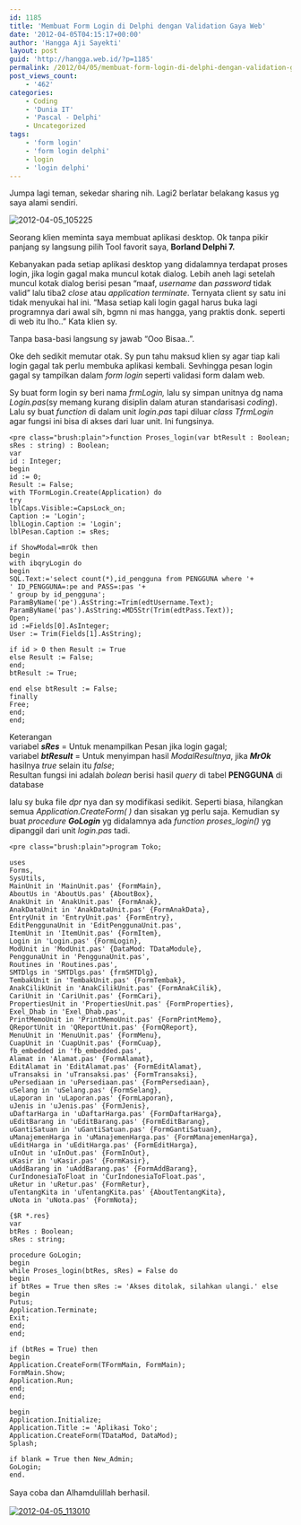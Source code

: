 ```yaml
---
id: 1185
title: 'Membuat Form Login di Delphi dengan Validation Gaya Web'
date: '2012-04-05T04:15:17+00:00'
author: 'Hangga Aji Sayekti'
layout: post
guid: 'http://hangga.web.id/?p=1185'
permalink: /2012/04/05/membuat-form-login-di-delphi-dengan-validation-gaya-web/
post_views_count:
    - '462'
categories:
    - Coding
    - 'Dunia IT'
    - 'Pascal - Delphi'
    - Uncategorized
tags:
    - 'form login'
    - 'form login delphi'
    - login
    - 'login delphi'
---
```


[  ](http://hangga.web.id/wp-content/uploads/2012/04/2012-04-05_105225.png)Jumpa lagi teman, sekedar sharing nih. Lagi2 berlatar belakang kasus yg saya alami sendiri.

![](http://hangga.web.id/wp-content/uploads/2012/04/2012-04-05_105225.png "2012-04-05_105225")

Seorang klien meminta saya membuat aplikasi desktop. Ok tanpa pikir panjang sy langsung pilih Tool favorit saya, **Borland Delphi 7.**

Kebanyakan pada setiap aplikasi desktop yang didalamnya terdapat proses login, jika login gagal maka muncul kotak dialog. Lebih aneh lagi setelah muncul kotak dialog berisi pesan “maaf, *username* dan *password* tidak valid” lalu tiba2 *close* atau *application terminate*. Ternyata client sy satu ini tidak menyukai hal ini. “Masa setiap kali login gagal harus buka lagi programnya dari awal sih, bgmn ni mas hangga, yang praktis donk. seperti di web itu lho..” Kata klien sy.

Tanpa basa-basi langsung sy jawab “Ooo Bisaa..”.

Oke deh sedikit memutar otak. Sy pun tahu maksud klien sy agar tiap kali login gagal tak perlu membuka aplikasi kembali. Sevhingga pesan login gagal sy tampilkan dalam *form login* seperti validasi form dalam web.

Sy buat form login sy beri nama *frmLogin,* lalu sy simpan unitnya dg nama *Login.pas*(sy memang kurang disiplin dalam aturan standarisasi *coding*). Lalu sy buat *function* di dalam unit *login.pas* tapi diluar *class TfrmLogin* agar fungsi ini bisa di akses dari luar unit. Ini fungsinya.

```
<pre class="brush:plain">function Proses_login(var btResult : Boolean; sRes : string) : Boolean;
var
id : Integer;
begin
id := 0;
Result := False;
with TFormLogin.Create(Application) do
try
lblCaps.Visible:=CapsLock_on;
Caption := 'Login';
lblLogin.Caption := 'Login';
lblPesan.Caption := sRes;

if ShowModal=mrOk then
begin
with ibqryLogin do
begin
SQL.Text:='select count(*),id_pengguna from PENGGUNA where '+
' ID_PENGGUNA=:pe and PASS=:pas '+
' group by id_pengguna';
ParamByName('pe').AsString:=Trim(edtUsername.Text);
ParamByName('pas').AsString:=MD5Str(Trim(edtPass.Text));
Open;
id :=Fields[0].AsInteger;
User := Trim(Fields[1].AsString);

if id > 0 then Result := True
else Result := False;
end;
btResult := True;

end else btResult := False;
finally
Free;
end;
end;
```

Keterangan  
variabel ***sRes*** = Untuk menampilkan Pesan jika login gagal;  
variabel ***btResult*** = Untuk menyimpan hasil *ModalResultnya*, jika ***MrOk*** hasilnya *true* selain itu *false*;  
Resultan fungsi ini adalah *bolean* berisi hasil *query* di tabel **PENGGUNA** di database

lalu sy buka file *dpr* nya dan sy modifikasi sedikit. Seperti biasa, hilangkan semua *Application.CreateForm( )* dan sisakan yg perlu saja. Kemudian sy buat *procedure **GoLogin*** yg didalamnya ada *function proses\_login()* yg dipanggil dari unit *login.pas* tadi.

```
<pre class="brush:plain">program Toko;

uses
Forms,
SysUtils,
MainUnit in 'MainUnit.pas' {FormMain},
AboutUs in 'AboutUs.pas' {AboutBox},
AnakUnit in 'AnakUnit.pas' {FormAnak},
AnakDataUnit in 'AnakDataUnit.pas' {FormAnakData},
EntryUnit in 'EntryUnit.pas' {FormEntry},
EditPenggunaUnit in 'EditPenggunaUnit.pas',
ItemUnit in 'ItemUnit.pas' {FormItem},
Login in 'Login.pas' {FormLogin},
ModUnit in 'ModUnit.pas' {DataMod: TDataModule},
PenggunaUnit in 'PenggunaUnit.pas',
Routines in 'Routines.pas',
SMTDlgs in 'SMTDlgs.pas' {frmSMTDlg},
TembakUnit in 'TembakUnit.pas' {FormTembak},
AnakCilikUnit in 'AnakCilikUnit.pas' {FormAnakCilik},
CariUnit in 'CariUnit.pas' {FormCari},
PropertiesUnit in 'PropertiesUnit.pas' {FormProperties},
Exel_Dhab in 'Exel_Dhab.pas',
PrintMemoUnit in 'PrintMemoUnit.pas' {FormPrintMemo},
QReportUnit in 'QReportUnit.pas' {FormQReport},
MenuUnit in 'MenuUnit.pas' {FormMenu},
CuapUnit in 'CuapUnit.pas' {FormCuap},
fb_embedded in 'fb_embedded.pas',
Alamat in 'Alamat.pas' {FormAlamat},
EditAlamat in 'EditAlamat.pas' {FormEditAlamat},
uTransaksi in 'uTransaksi.pas' {FormTransaksi},
uPersediaan in 'uPersediaan.pas' {FormPersediaan},
uSelang in 'uSelang.pas' {FormSelang},
uLaporan in 'uLaporan.pas' {FormLaporan},
uJenis in 'uJenis.pas' {FormJenis},
uDaftarHarga in 'uDaftarHarga.pas' {FormDaftarHarga},
uEditBarang in 'uEditBarang.pas' {FormEditBarang},
uGantiSatuan in 'uGantiSatuan.pas' {FormGantiSatuan},
uManajemenHarga in 'uManajemenHarga.pas' {FormManajemenHarga},
uEditHarga in 'uEditHarga.pas' {FormEditHarga},
uInOut in 'uInOut.pas' {FormInOut},
uKasir in 'uKasir.pas' {FormKasir},
uAddBarang in 'uAddBarang.pas' {FormAddBarang},
CurIndonesiaToFloat in 'CurIndonesiaToFloat.pas',
uRetur in 'uRetur.pas' {FormRetur},
uTentangKita in 'uTentangKita.pas' {AboutTentangKita},
uNota in 'uNota.pas' {FormNota};

{$R *.res}
var
btRes : Boolean;
sRes : string;

procedure GoLogin;
begin
while Proses_login(btRes, sRes) = False do
begin
if btRes = True then sRes := 'Akses ditolak, silahkan ulangi.' else
begin
Putus;
Application.Terminate;
Exit;
end;
end;

if (btRes = True) then
begin
Application.CreateForm(TFormMain, FormMain);
FormMain.Show;
Application.Run;
end;
end;

begin
Application.Initialize;
Application.Title := 'Aplikasi Toko';
Application.CreateForm(TDataMod, DataMod);
Splash;

if blank = True then New_Admin;
GoLogin;
end.
```

<span style="line-height: 1.5;">Saya coba dan Alhamdulillah berhasil.</span>

[![](http://hangga.web.id/wp-content/uploads/2012/04/2012-04-05_113010-1024x545.png "2012-04-05_113010")](http://hangga.web.id/wp-content/uploads/2012/04/2012-04-05_113010.png)